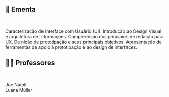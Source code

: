 ## :memo: Ementa

</br>

Caracterização de Interface com Usuário (UI). 
Introdução ao Design Visual e arquitetura de Informações.
Compreensão dos princípios de redação para UX. 
De nição de prototipação e seus principais objetivos.
Apresentação de ferramentas de apoio à prototipação e ao design de interfaces.

## :man_teacher: Professores

</br>

Joe Natoli
<br/>
Luana Müller
